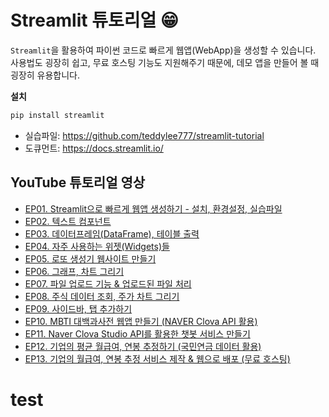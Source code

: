 # Streamlit 튜토리얼 😁

`Streamlit`을 활용하여 파이썬 코드로 빠르게 웹앱(WebApp)을 생성할 수 있습니다.
사용법도 굉장히 쉽고, 무료 호스팅 기능도 지원해주기 때문에, 데모 앱을 만들어 볼 때 굉장히 유용합니다.

**설치**
```python
pip install streamlit
```

- 실습파일: https://github.com/teddylee777/streamlit-tutorial
- 도큐먼트: https://docs.streamlit.io/

## YouTube 튜토리얼 영상

- [EP01. Streamlit으로 빠르게 웹앱 생성하기 - 설치, 환경설정, 실습파일](https://www.youtube.com/watch?v=Gr5Vuo7TCaE)
- [EP02. 텍스트 컴포넌트](https://youtu.be/CiOfNvp-KmA)
- [EP03. 데이터프레임(DataFrame), 테이블 출력](https://youtu.be/C73XAQJFa1E)
- [EP04. 자주 사용하는 위젯(Widgets)들](https://youtu.be/3CWpFR-EkQc)
- [EP05. 로또 생성기 웹사이트 만들기](https://youtu.be/2mER-EvDWzo)
- [EP06. 그래프, 차트 그리기](https://youtu.be/2424N7ITZvo)
- [EP07. 파일 업로드 기능 & 업로드된 파일 처리](https://youtu.be/L3ExMrinu20)
- [EP08. 주식 데이터 조회, 주가 차트 그리기](https://youtu.be/0PA3XsPwPDg)
- [EP09. 사이드바, 탭 추가하기](https://youtu.be/frdggOd5eNQ)
- [EP10. MBTI 대백과사전 웹앱 만들기 (NAVER Clova API 활용)](https://youtu.be/2tT8-peVTLw)
- [EP11. Naver Clova Studio API를 활용한 챗봇 서비스 만들기](https://youtu.be/sLTe2jMGdYU)
- [EP12. 기업의 평균 월급여, 연봉 추정하기 (국민연금 데이터 활용)](https://youtu.be/-CMZKaoX5Og)
- [EP13. 기업의 월급여, 연봉 추정 서비스 제작 & 웹으로 배포 (무료 호스팅)](https://youtu.be/OpeECxk5c-Q)
# test
